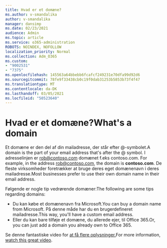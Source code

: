 ```yaml
---
title: Hvad er et domæne?
ms.author: v-smandalika
author: v-smandalika
manager: dansimp
ms.date: 02/23/2021
audience: Admin
ms.topic: article
ms.service: o365-administration
ROBOTS: NOINDEX, NOFOLLOW
localization_priority: Normal
ms.collection: Adm_O365
ms.custom:
- "9002531"
- "7375"
ms.openlocfilehash: 145563a64bbebb6fcafcf249231e70dfa99d92d6
ms.sourcegitcommit: 78fe9f33438cb0c19f0dab31253b5853b73f4f47
ms.translationtype: MT
ms.contentlocale: da-DK
ms.lasthandoff: 03/05/2021
ms.locfileid: "50523640"
---
```

# <a name="whats-a-domain"></a><span data-ttu-id="f1d79-102">Hvad er et domæne?</span><span class="sxs-lookup"><span data-stu-id="f1d79-102">What's a domain</span></span>

<span data-ttu-id="f1d79-103">Et domæne er den del af din mailadresse, der står efter @-symbolet.</span><span class="sxs-lookup"><span data-stu-id="f1d79-103">A domain is the part of your email address that's after the @ symbol.</span></span> <span data-ttu-id="f1d79-104">I adresselinjen er rob@contoso.com domænet f.eks contoso.com. </span><span class="sxs-lookup"><span data-stu-id="f1d79-104">For example, in the address rob@contoso.com, the domain is **contoso.com**.</span></span> <span data-ttu-id="f1d79-105">De fleste virksomheder foretrækker at bruge deres eget domænenavn i deres mailadresse.</span><span class="sxs-lookup"><span data-stu-id="f1d79-105">Most businesses prefer to use their own domain name in their email address.</span></span>

<span data-ttu-id="f1d79-106">Følgende er nogle tip vedrørende domæner:</span><span class="sxs-lookup"><span data-stu-id="f1d79-106">The following are some tips regarding domains:</span></span>

- <span data-ttu-id="f1d79-107">Du kan købe et domænenavn fra Microsoft.</span><span class="sxs-lookup"><span data-stu-id="f1d79-107">You can buy a domain name from Microsoft.</span></span> <span data-ttu-id="f1d79-108">På denne måde har du en brugerdefineret mailadresse.</span><span class="sxs-lookup"><span data-stu-id="f1d79-108">This way, you'll have a custom email address.</span></span>
- <span data-ttu-id="f1d79-109">Eller du kan bare tilføje et domæne, du allerede ejer, til Office 365.</span><span class="sxs-lookup"><span data-stu-id="f1d79-109">Or, you can just add a domain you already own to Office 365.</span></span>

<span data-ttu-id="f1d79-110">Se denne fantastiske video for [at få flere oplysninger.](https://www.youtube.com/watch)</span><span class="sxs-lookup"><span data-stu-id="f1d79-110">For more information, [watch this great video](https://www.youtube.com/watch).</span></span>